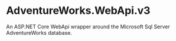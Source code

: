 # AdventureWorks.WebApi.v3
An ASP.NET Core WebApi wrapper around the Microsoft Sql Server AdventureWorks database.
